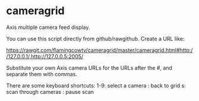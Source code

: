 cameragrid
==========

Axis multiple camera feed display.

You can use this script directly from github/rawgithub. Create a URL like:

https://rawgit.com/flamingcowtv/cameragrid/master/cameragrid.html#http://127.0.0.1/,http://127.0.0.5:2005/

Substitute your own Axis camera URLs for the URLs after the #, and separate them with commas.

There are some keyboard shortcuts:
  1-9:     select a camera
  <esc>:   back to grid
  s:       scan through cameras
  <space>: pause scan
